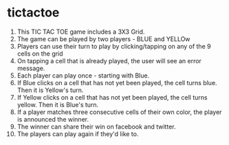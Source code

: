 # tictactoe
1. This TIC TAC TOE game includes a 3X3 Grid. 
2. The game can be played by two players - BLUE and YELLOw
3. Players can use their turn to play by clicking/tapping on any of the 9 cells on the grid
4. On tapping a cell that is already played, the user will see an error message. 
5. Each player can play once - starting with Blue. 
6. If Blue clicks on a cell that has not yet been played, the cell turns blue. Then it is Yellow's turn. 
7. If Yellow clicks on a cell that has not yet been played, the cell turns yellow. Then it is Blue's turn. 
8. If a player matches three consecutive cells of their own color, the player is announced the winner. 
9. The winner can share their win on facebook and twitter. 
10. The players can play again if they'd like to. 
